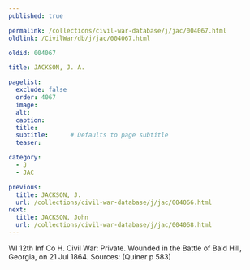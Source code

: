 ```yaml
---
published: true

permalink: /collections/civil-war-database/j/jac/004067.html
oldlink: /CivilWar/db/j/jac/004067.html

oldid: 004067

title: JACKSON, J. A.

pagelist:
  exclude: false
  order: 4067
  image: 
  alt:
  caption:
  title:
  subtitle:      # Defaults to page subtitle
  teaser:

category: 
  - J 
  - JAC

previous:
  title: JACKSON, J.
  url: /collections/civil-war-database/j/jac/004066.html  
next:
  title: JACKSON, John
  url: /collections/civil-war-database/j/jac/004068.html   
---
```

WI 12th Inf Co H. Civil War: Private. Wounded in the Battle of Bald Hill, Georgia, on 21 Jul 1864. Sources: (Quiner p 583)